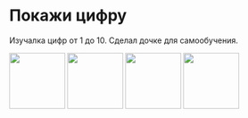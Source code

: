 # Покажи цифру

Изучалка цифр от 1 до 10. Сделал дочке для самообучения. 

<img src="https://user-images.githubusercontent.com/107039722/189880947-332d394b-eb6e-4296-bac3-28a6e5dde350.png" width="100"> <img src="https://user-images.githubusercontent.com/107039722/189880962-d1a02d2a-6bd8-4e38-855e-aadcd0a41182.png" width="100">
<img src="https://user-images.githubusercontent.com/107039722/189880965-85bb77e2-681d-4de5-95dc-3aba09efb88e.png" width="100">
<img src="https://user-images.githubusercontent.com/107039722/189880969-8154474a-122d-4b98-8cd9-352727c0b65f.png" width="100">


